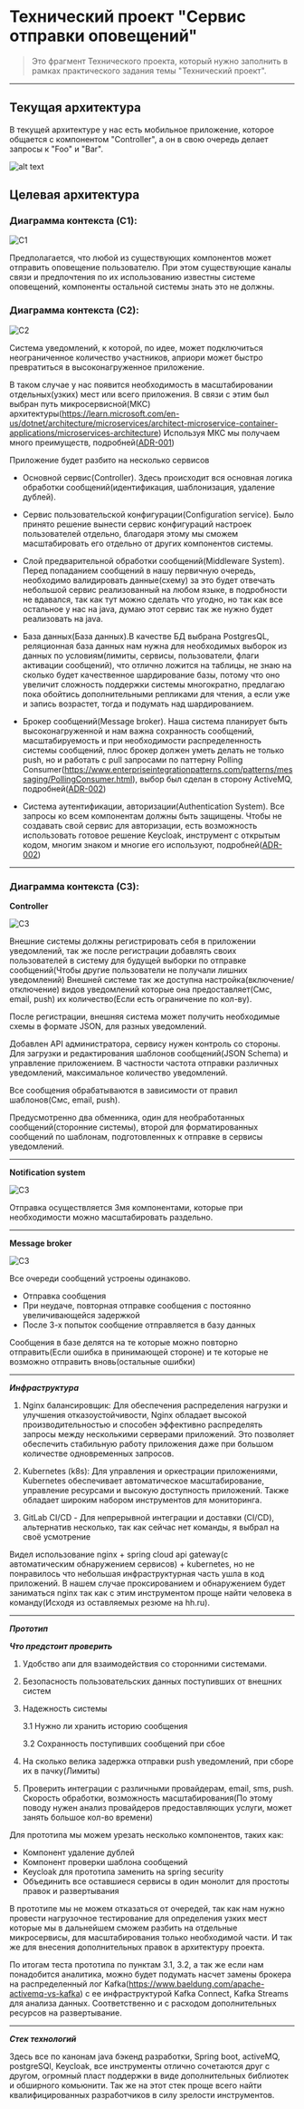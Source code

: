 # Технический проект "Сервис отправки оповещений"

> Это фрагмент Технического проекта, который нужно заполнить в рамках практического задания темы "Технический проект".
---

## Текущая архитектура

В текущей архитектуре у нас есть мобильное приложение, которое общается с компонентом "Controller", а он в свою очередь
делает запросы к "Foo" и "Bar".

![alt text](static/current_arch.svg)

## Целевая архитектура

### Диаграмма контекста (C1):

![C1](static/c1.svg)

Предполагается, что любой из существующих компонентов может отправить оповещение пользователю. При этом существующие
каналы связи и предпочтения по их использованию известны системе оповещений, компоненты остальной системы знать это не
должны.

### Диаграмма контекста (C2):

![C2](static/с2.svg)

Система уведомлений, к которой, по идее, может подключиться неограниченное количество участников,
априори может быстро превратиться в высоконагруженное приложение.

В таком случае у нас появится необходимость в масштабировании отдельных(узких) мест или всего приложения.
В связи с этим был выбран путь микросервисной(МКС)
архитектуры(https://learn.microsoft.com/en-us/dotnet/architecture/microservices/architect-microservice-container-applications/microservices-architecture)
Используя МКС мы получаем много преимуществ, подробней([ADR-001](static/adr/adr-001.md))

Приложение будет разбито на несколько сервисов

- Основной сервис(Controller). Здесь происходит вся основная логика обработки сообщений(идентификация, шаблонизация,
  удаление дублей).


- Сервис пользовательской конфигурации(Configuration service). Было принято решение вынести сервис конфигураций настроек
  пользователей отдельно, благодаря этому
  мы сможем масштабировать его отдельно от других компонентов системы.


- Слой предварительной обработки сообщений(Middleware System). Перед попаданием сообщений в нашу первичную очередь,
  необходимо валидировать данные(схему)
  за это будет отвечать небольшой сервис реализованный на любом языке, в подробности не вдавался, так как тут можно
  сделать что угодно, но так как все остальное у нас на java,
  думаю этот сервис так же нужно будет реализовать на java.


- База данных(База данных).В качестве БД выбрана PostgresQL, реляционная база данных нам нужна для необходимых выборок
  из данных по
  условиям(лимиты, сервисы, пользователи, флаги активации сообщений), что отлично ложится на таблицы,
  не знаю на сколько будет качественное шардирование базы, потому что оно увеличит сложность поддержки системы
  многократно,
  предлагаю пока обойтись дополнительными репликами для чтения, а если уже и запись возрастет, тогда и подумать над
  шардированием.


- Брокер сообщений(Message broker). Наша система планирует быть высоконагруженной и нам важна сохранность сообщений,
  масштабируемость и при необходимости распределенность системы сообщений, плюс брокер должен уметь делать не только
  push,
  но и работать с pull запросами по паттерну Polling
  Consumer(https://www.enterpriseintegrationpatterns.com/patterns/messaging/PollingConsumer.html),
  выбор был сделан в сторону ActiveMQ, подробней([ADR-002](static/adr/adr-002.md))


- Система аутентификации, авторизации(Authentication System). Все запросы ко всем компонентам должны быть защищены.
  Чтобы не создавать свой сервис для авторизации, есть возможность использовать готовое решение Keycloak,
  инструмент с открытым кодом, многим знаком и многие его используют, подробней([ADR-002](static/adr/adr-003.md))

----

### Диаграмма контекста (C3):

**Controller**

![C3](static/с3.svg)

Внешние системы должны регистрировать себя в приложении уведомлений, так же после регистрации добавлять своих
пользователей в систему для
будущей выборки по отправке сообщений(Чтобы другие пользователи не получали лишних уведомлений)
Внешней системе так же доступна настройка(включение/отключение) видов уведомлений которые она предоставляет(Смс, email,
push) их количество(Если есть ограничение по кол-ву).

После регистрации, внешняя система может получить необходимые схемы в формате JSON, для разных уведомлений.

Добавлен API администратора, сервису нужен контроль со стороны. Для загрузки и редактирования шаблонов сообщений(JSON
Schema) и управление приложением.
В частности частота отправки различных уведомлений, максимальное количество уведомлений.

Все сообщения обрабатываются в зависимости от правил шаблонов(Смс, email, push).

Предусмотренно два обменника, один для необработанных сообщений(сторонние системы),
второй для форматированных сообщений по шаблонам, подготовленных к отправке в сервисы уведомлений.

-----
**Notification system**

![C3](static/C3_notify.svg)

Отправка осуществляется 3мя компонентами, которые при необходимости можно масштабировать раздельно.

-----

**Message broker**

![C3](static/С3_message_broker.svg)

Все очереди сообщений устроены одинаково.

- Отправка сообщения
- При неудаче, повторная отправке сообщения с постоянно увеличивающейся задержкой
- После 3-х попыток сообщение отправляется в базу данных

Сообщения в базе делятся на те которые можно повторно отправить(Если ошибка в принимающей стороне)
и те которые не возможно отправить вновь(остальные ошибки)

---- 

***Инфраструктура***

1. Nginx балансировщик: Для обеспечения распределения нагрузки и улучшения отказоустойчивости, Nginx обладает высокой
   производительностью и способен эффективно распределять запросы между несколькими серверами приложений.
   Это позволяет обеспечить стабильную работу приложения даже при большом количестве одновременных запросов.


2. Kubernetes (k8s): Для управления и оркестрации приложениями,
   Kubernetes обеспечивает автоматическое масштабирование, управление ресурсами и высокую доступность приложений.
   Также обладает широким набором инструментов для мониторинга.


3. GitLab CI/CD - Для непрерывной интеграции и доставки (CI/CD), альтернатив несколько, так как сейчас нет команды, я
   выбрал на своё усмотрение

Видел использование nginx + spring cloud api gateway(с автоматическим обнаружением сервисов) + kubernetes, но не
понравилось
что небольшая инфраструктурная часть ушла в код приложений. В нашем случае проксированием и обнаружением будет
заниматься nginx так как с этим инструментом
проще найти человека в команду(Исходя из оставляемых резюме на hh.ru).

----

***Прототип***

***Что предстоит проверить***

1. Удобство апи для взаимодействия со сторонними системами.

2. Безопасность пользовательских данных поступивших от внешних систем

3. Надежность системы

   3.1 Нужно ли хранить историю сообщения

   3.2 Сохранность поступивших сообщений при сбое

4. На сколько велика задержка отправки push уведомлений, при сборе их в пачку(Лимиты)

5. Проверить интеграции с различными провайдерам, email, sms, push. Скорость обработки, возможность масштабирования(По
   этому поводу нужен анализ провайдеров предоставляющих услуги, может занять большое кол-во времени)

Для прототипа мы можем урезать несколько компонентов, таких как:

- Компонент удаление дублей
- Компонент проверки шаблона сообщений
- Keycloak для прототипа заменить на spring security
- Объединить все оставшиеся сервисы в один монолит для простоты правок и развертывания

В прототипе мы не можем отказаться от очередей, так как нам нужно провести нагрузочное тестирование
для определения узких мест которые мы в дальнейшем сможем разбить на отдельные микросервисы, для масштабирования только необходимой части.
И так же для внесения дополнительных правок в архитектуру проекта.

По итогам теста прототипа по пунктам 3.1, 3.2, а так же если нам понадобится аналитика, можно будет подумать насчет замены брокера на распределенный лог
Kafka(https://www.baeldung.com/apache-activemq-vs-kafka) с ее инфраструктурой Kafka Connect, Kafka Streams для анализа данных.
Соответственно и с расходом дополнительных ресурсов на развертывание.

----

***Стек технологий***

Здесь все по канонам java бэкенд разработки, Spring boot, activeMQ, postgreSQl,
Keycloak, все инструменты отлично сочетаются друг с другом, огромный пласт поддержки в виде дополнительных библиотек
и обширного комьюнити. Так же на этот стек проще всего найти квалифицированных разработчиков в силу зрелости инструментов.


